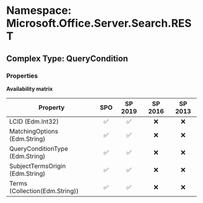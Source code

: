 # Namespace: Microsoft.Office.Server.Search.REST

## Complex Type: QueryCondition

### Properties

**Availability matrix**

Property | SPO | SP 2019 | SP 2016 | SP 2013
----------|:---:|:-------:|:-------:|:-------:
LCID (Edm.Int32) | ✅ | ✅ | ❌ | ❌
MatchingOptions (Edm.String) | ✅ | ✅ | ❌ | ❌
QueryConditionType (Edm.String) | ✅ | ✅ | ❌ | ❌
SubjectTermsOrigin (Edm.String) | ✅ | ✅ | ❌ | ❌
Terms (Collection(Edm.String)) | ✅ | ✅ | ❌ | ❌